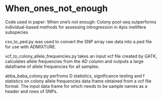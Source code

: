 # When_ones_not_enough
Code used in paper:  When one’s not enough: Colony pool-seq outperforms individual-based methods for assessing introgression in Apis mellifera subspecies

csv_to_ped.py was used to convert the SNP array raw data into a ped file for use with ADMIXTURE.

vcf_to_colony_allele_frequencies.py takes an input vcf file created by GATK, calculates allele frequencies from the AD column and outputs a large dataframe of allele frequencies for all samples.

abba_baba_colony.py perfroms D statistics, significance testing and f statistics on colony allele frequencies data frame obtained from a vcf file format. The input data frame for which needs to be sample names as a header and rows of SNPs.
